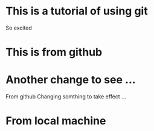 # This is a tutorial of using git
So excited
# This is from github

# Another change to see ...
From github
Changing somthing to take effect ...

# From local machine
